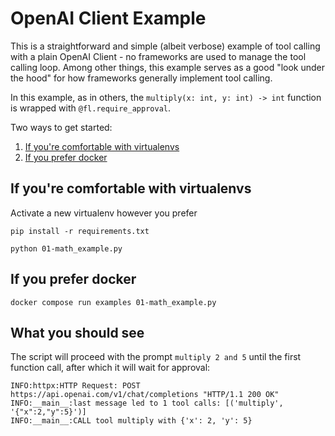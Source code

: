 # OpenAI Client Example

This is a straightforward and simple (albeit verbose) example of tool calling with a plain OpenAI Client -
no frameworks are used to manage the tool calling loop. Among other things, this example serves as a good
"look under the hood" for how frameworks generally implement tool calling. 

In this example, as in others, the `multiply(x: int, y: int) -> int` function is wrapped with
`@fl.require_approval`.

Two ways to get started:

1. [If you're comfortable with virtualenvs](#if-youre-comfortable-with-virtualenvs)
2. [If you prefer docker](#if-you-prefer-docker)

## If you're comfortable with virtualenvs

Activate a new virtualenv however you prefer

```
pip install -r requirements.txt
```

```
python 01-math_example.py
```

## If you prefer docker

```
docker compose run examples 01-math_example.py
```

## What you should see

The script will proceed with the prompt `multiply 2 and 5` until the first function call, after which it will wait for approval:

```
INFO:httpx:HTTP Request: POST https://api.openai.com/v1/chat/completions "HTTP/1.1 200 OK"
INFO:__main__:last message led to 1 tool calls: [('multiply', '{"x":2,"y":5}')]
INFO:__main__:CALL tool multiply with {'x': 2, 'y': 5}
```

